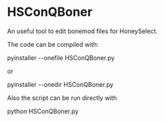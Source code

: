 # HSConQBoner
An useful tool to edit bonemod files for HoneySelect.

The code can be compiled with:

pyinstaller --onefile HSConQBoner.py

or

pyinstaller --onedir HSConQBoner.py



Also the script can be run directly with

python HSConQBoner.py


